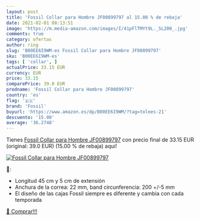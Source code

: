 ```yaml
---
layout: post
title: 'Fossil Collar para Hombre JF00899797 al 15.00 % de rebaja'
date: 2021-02-01 08:13:51
image: 'https://m.media-amazon.com/images/I/41pFlTMYt9L._SL200_.jpg'
comments: true
category: ofertas
author: ring
slug: 'B00EE6I9WM-es Fossil Collar para Hombre JF00899797'
sku: 'B00EE6I9WM-es'
tags: [ 'collar', ]
actualPrice: 33.15 EUR
currency: EUR
price: 33.15
comparePrice: 39.0 EUR
prodname: 'Fossil Collar para Hombre JF00899797'
country: 'es'
flag: '🇪🇸'
brand: 'Fossil'
buyurl: 'https://www.amazon.es/dp/B00EE6I9WM/?tag=tolees-21'
descuento: '15.00'
average: '36.2748'
---
```


Tienes [Fossil Collar para Hombre JF00899797](https://www.amazon.es/dp/B00EE6I9WM/?tag=tolees-21) con precio final de  33.15 EUR (original: 39.0 EUR) (15.00 %  de rebaja) aqui!

[![Fossil Collar para Hombre JF00899797](https://m.media-amazon.com/images/I/41pFlTMYt9L._SL200_.jpg)](https://www.amazon.es/dp/B00EE6I9WM/?tag=tolees-21)

🔎:

- Longitud 45 cm y 5 cm de extensión
- Anchura de la correa: 22 mm, band circunferencia: 200 +/-5 mm
- El diseño de las cajas Fossil siempre es diferente y cambia con cada temporada

[🛒 Comprar!!!](https://www.amazon.es/dp/B00EE6I9WM/?tag=tolees-21)
